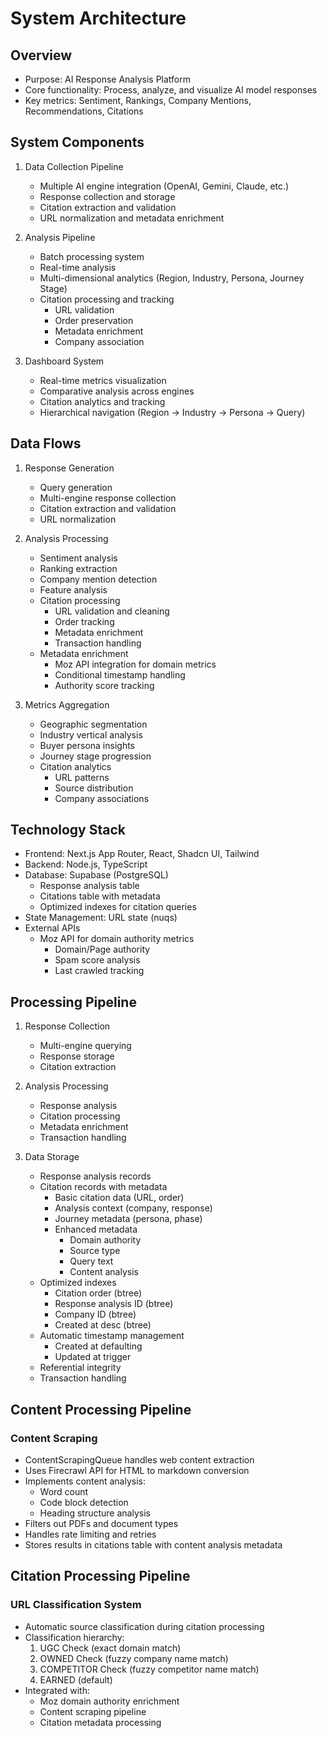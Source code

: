 # System Architecture

## Overview
- Purpose: AI Response Analysis Platform
- Core functionality: Process, analyze, and visualize AI model responses
- Key metrics: Sentiment, Rankings, Company Mentions, Recommendations, Citations

## System Components
1. Data Collection Pipeline
   - Multiple AI engine integration (OpenAI, Gemini, Claude, etc.)
   - Response collection and storage
   - Citation extraction and validation
   - URL normalization and metadata enrichment

2. Analysis Pipeline
   - Batch processing system
   - Real-time analysis
   - Multi-dimensional analytics (Region, Industry, Persona, Journey Stage)
   - Citation processing and tracking
     - URL validation
     - Order preservation
     - Metadata enrichment
     - Company association

3. Dashboard System
   - Real-time metrics visualization
   - Comparative analysis across engines
   - Citation analytics and tracking
   - Hierarchical navigation (Region → Industry → Persona → Query)

## Data Flows
1. Response Generation
   - Query generation
   - Multi-engine response collection
   - Citation extraction and validation
   - URL normalization

2. Analysis Processing
   - Sentiment analysis
   - Ranking extraction
   - Company mention detection
   - Feature analysis
   - Citation processing
     - URL validation and cleaning
     - Order tracking
     - Metadata enrichment
     - Transaction handling
   - Metadata enrichment
     - Moz API integration for domain metrics
     - Conditional timestamp handling
     - Authority score tracking

3. Metrics Aggregation
   - Geographic segmentation
   - Industry vertical analysis
   - Buyer persona insights
   - Journey stage progression
   - Citation analytics
     - URL patterns
     - Source distribution
     - Company associations

## Technology Stack
- Frontend: Next.js App Router, React, Shadcn UI, Tailwind
- Backend: Node.js, TypeScript
- Database: Supabase (PostgreSQL)
  - Response analysis table
  - Citations table with metadata
  - Optimized indexes for citation queries
- State Management: URL state (nuqs)
- External APIs
  - Moz API for domain authority metrics
    - Domain/Page authority
    - Spam score analysis
    - Last crawled tracking

## Processing Pipeline
1. Response Collection
   - Multi-engine querying
   - Response storage
   - Citation extraction

2. Analysis Processing
   - Response analysis
   - Citation processing
   - Metadata enrichment
   - Transaction handling

3. Data Storage
   - Response analysis records
   - Citation records with metadata
     - Basic citation data (URL, order)
     - Analysis context (company, response)
     - Journey metadata (persona, phase)
     - Enhanced metadata
       - Domain authority
       - Source type
       - Query text
       - Content analysis
   - Optimized indexes
     - Citation order (btree)
     - Response analysis ID (btree)
     - Company ID (btree)
     - Created at desc (btree)
   - Automatic timestamp management
     - Created at defaulting
     - Updated at trigger
   - Referential integrity
   - Transaction handling 

## Content Processing Pipeline

### Content Scraping
- ContentScrapingQueue handles web content extraction
- Uses Firecrawl API for HTML to markdown conversion
- Implements content analysis:
  - Word count
  - Code block detection
  - Heading structure analysis
- Filters out PDFs and document types
- Handles rate limiting and retries
- Stores results in citations table with content analysis metadata 

## Citation Processing Pipeline

### URL Classification System
- Automatic source classification during citation processing
- Classification hierarchy:
  1. UGC Check (exact domain match)
  2. OWNED Check (fuzzy company name match)
  3. COMPETITOR Check (fuzzy competitor name match)
  4. EARNED (default)
- Integrated with:
  - Moz domain authority enrichment
  - Content scraping pipeline
  - Citation metadata processing 